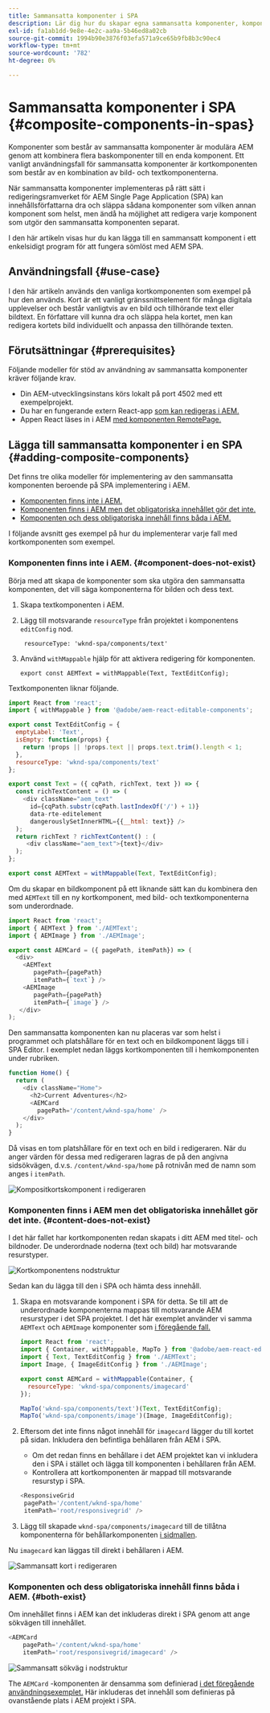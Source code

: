 ```yaml
---
title: Sammansatta komponenter i SPA
description: Lär dig hur du skapar egna sammansatta komponenter, komponenter som består av andra komponenter, som fungerar med AEM Single-Page Application (SPA) Editor.
exl-id: fa1ab1dd-9e8e-4e2c-aa9a-5b46ed8a02cb
source-git-commit: 1994b90e3876f03efa571a9ce65b9fb8b3c90ec4
workflow-type: tm+mt
source-wordcount: '782'
ht-degree: 0%

---
```


# Sammansatta komponenter i SPA {#composite-components-in-spas}

Komponenter som består av sammansatta komponenter är modulära AEM genom att kombinera flera baskomponenter till en enda komponent. Ett vanligt användningsfall för sammansatta komponenter är kortkomponenten som består av en kombination av bild- och textkomponenterna.

När sammansatta komponenter implementeras på rätt sätt i redigeringsramverket för AEM Single Page Application (SPA) kan innehållsförfattarna dra och släppa sådana komponenter som vilken annan komponent som helst, men ändå ha möjlighet att redigera varje komponent som utgör den sammansatta komponenten separat.

I den här artikeln visas hur du kan lägga till en sammansatt komponent i ett enkelsidigt program för att fungera sömlöst med AEM SPA.

## Användningsfall {#use-case}

I den här artikeln används den vanliga kortkomponenten som exempel på hur den används. Kort är ett vanligt gränssnittselement för många digitala upplevelser och består vanligtvis av en bild och tillhörande text eller bildtext. En författare vill kunna dra och släppa hela kortet, men kan redigera kortets bild individuellt och anpassa den tillhörande texten.

## Förutsättningar {#prerequisites}

Följande modeller för stöd av användning av sammansatta komponenter kräver följande krav.

* Din AEM-utvecklingsinstans körs lokalt på port 4502 med ett exempelprojekt.
* Du har en fungerande extern React-app [som kan redigeras i AEM.](editing-external-spa.md)
* Appen React läses in i AEM [med komponenten RemotePage.](remote-page.md)

## Lägga till sammansatta komponenter i en SPA {#adding-composite-components}

Det finns tre olika modeller för implementering av den sammansatta komponenten beroende på SPA implementering i AEM.

* [Komponenten finns inte i AEM.](#component-does-not-exist)
* [Komponenten finns i AEM men det obligatoriska innehållet gör det inte.](#content-does-not-exist)
* [Komponenten och dess obligatoriska innehåll finns båda i AEM.](#both-exist)

I följande avsnitt ges exempel på hur du implementerar varje fall med kortkomponenten som exempel.

### Komponenten finns inte i AEM. {#component-does-not-exist}

Börja med att skapa de komponenter som ska utgöra den sammansatta komponenten, det vill säga komponenterna för bilden och dess text.

1. Skapa textkomponenten i AEM.
1. Lägg till motsvarande `resourceType` från projektet i komponentens `editConfig` nod.

   ```text
    resourceType: 'wknd-spa/components/text' 
   ```

1. Använd `withMappable` hjälp för att aktivera redigering för komponenten.

   ```text
   export const AEMText = withMappable(Text, TextEditConfig); 
   ```

Textkomponenten liknar följande.

```javascript
import React from 'react';
import { withMappable } from '@adobe/aem-react-editable-components';

export const TextEditConfig = {
  emptyLabel: 'Text',
  isEmpty: function(props) {
    return !props || !props.text || props.text.trim().length < 1;
  },
  resourceType: 'wknd-spa/components/text'
};

export const Text = ({ cqPath, richText, text }) => {
  const richTextContent = () => (
    <div className="aem_text"
      id={cqPath.substr(cqPath.lastIndexOf('/') + 1)}
      data-rte-editelement
      dangerouslySetInnerHTML={{__html: text}} />
  );
  return richText ? richTextContent() : (
     <div className="aem_text">{text}</div>
  );
};

export const AEMText = withMappable(Text, TextEditConfig);
```

Om du skapar en bildkomponent på ett liknande sätt kan du kombinera den med `AEMText` till en ny kortkomponent, med bild- och textkomponenterna som underordnade.

```javascript
import React from 'react';
import { AEMText } from './AEMText';
import { AEMImage } from './AEMImage';

export const AEMCard = ({ pagePath, itemPath}) => (
  <div>
    <AEMText
       pagePath={pagePath}
       itemPath={`text`} />
    <AEMImage
       pagePath={pagePath}
       itemPath={`image`} />
   </div>
);
```

Den sammansatta komponenten kan nu placeras var som helst i programmet och platshållare för en text och en bildkomponent läggs till i SPA Editor. I exemplet nedan läggs kortkomponenten till i hemkomponenten under rubriken.

```javascript
function Home() {
  return (
    <div className="Home">
      <h2>Current Adventures</h2>
      <AEMCard
        pagePath='/content/wknd-spa/home' />
    </div>
  );
}
```

Då visas en tom platshållare för en text och en bild i redigeraren. När du anger värden för dessa med redigeraren lagras de på den angivna sidsökvägen, d.v.s. `/content/wknd-spa/home`  på rotnivån med de namn som anges i `itemPath`.

![Kompositkortskomponent i redigeraren](assets/composite-card.png)

### Komponenten finns i AEM men det obligatoriska innehållet gör det inte. {#content-does-not-exist}

I det här fallet har kortkomponenten redan skapats i ditt AEM med titel- och bildnoder. De underordnade noderna (text och bild) har motsvarande resurstyper.

![Kortkomponentens nodstruktur](assets/composite-node-structure.png)

Sedan kan du lägga till den i SPA och hämta dess innehåll.

1. Skapa en motsvarande komponent i SPA för detta. Se till att de underordnade komponenterna mappas till motsvarande AEM resurstyper i det SPA projektet. I det här exemplet använder vi samma `AEMText` och `AEMImage` komponenter som [i föregående fall.](#component-does-not-exist)

   ```javascript
   import React from 'react';
   import { Container, withMappable, MapTo } from '@adobe/aem-react-editable-components';
   import { Text, TextEditConfig } from './AEMText';
   import Image, { ImageEditConfig } from './AEMImage';
   
   export const AEMCard = withMappable(Container, {
     resourceType: 'wknd-spa/components/imagecard'
   });
   
   MapTo('wknd-spa/components/text')(Text, TextEditConfig);
   MapTo('wknd-spa/components/image')(Image, ImageEditConfig);
   ```

1. Eftersom det inte finns något innehåll för `imagecard` lägger du till kortet på sidan. Inkludera den befintliga behållaren från AEM i SPA.
   * Om det redan finns en behållare i det AEM projektet kan vi inkludera den i SPA i stället och lägga till komponenten i behållaren från AEM.
   * Kontrollera att kortkomponenten är mappad till motsvarande resurstyp i SPA.

   ```javascript
   <ResponsiveGrid
    pagePath='/content/wknd-spa/home'
    itemPath='root/responsivegrid' />
   ```

1. Lägg till skapade `wknd-spa/components/imagecard` till de tillåtna komponenterna för behållarkomponenten [i sidmallen](/help/sites-cloud/authoring/features/templates.md).

Nu `imagecard` kan läggas till direkt i behållaren i AEM.

![Sammansatt kort i redigeraren](assets/composite-card.gif)

### Komponenten och dess obligatoriska innehåll finns båda i AEM. {#both-exist}

Om innehållet finns i AEM kan det inkluderas direkt i SPA genom att ange sökvägen till innehållet.

```javascript
<AEMCard
    pagePath='/content/wknd-spa/home'
    itemPath='root/responsivegrid/imagecard' />
```

![Sammansatt sökväg i nodstruktur](assets/composite-path.png)

The `AEMCard` -komponenten är densamma som definierad [i det föregående användningsexemplet.](#content-does-not-exist) Här inkluderas det innehåll som definieras på ovanstående plats i AEM projekt i SPA.
